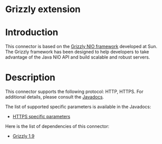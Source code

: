 Grizzly extension
=================

Introduction
============

This connector is based on the [Grizzly NIO
framework](https://grizzly.dev.java.net/)
developed at Sun. The Grizzly framework has been designed to help
developers to take advantage of the Java NIO API and build scalable and
robust servers.

Description
===========

This connector supports the following protocol: HTTP, HTTPS. For
additional details, please consult the
[Javadocs](http://www.restlet.org/documentation/2.0/jse/ext/org/restlet/ext/grizzly/package-summary.html).

The list of supported specific parameters is available in the Javadocs:

-   [HTTPS specific
    parameters](http://www.restlet.org/documentation/2.0/ext/org/restlet/ext/grizzly/HttpsServerHelper.html)

Here is the list of dependencies of this connector:

-   [Grizzly
    1.9](https://grizzly.dev.java.net/)

